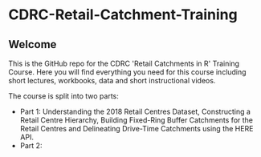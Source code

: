 # CDRC-Retail-Catchment-Training

## Welcome

This is the GitHub repo for the CDRC 'Retail Catchments in R' Training Course. Here you will find everything you need for this course including short lectures, workbooks, data and short instructional videos. 

The course is split into two parts:

* Part 1: Understanding the 2018 Retail Centres Dataset, Constructing a Retail Centre Hierarchy, Building Fixed-Ring Buffer Catchments for the Retail Centres and Delineating Drive-Time Catchments using the HERE API.
* Part 2: 



